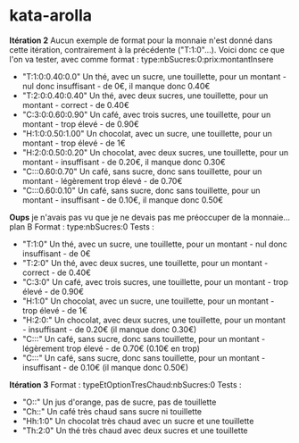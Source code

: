 # kata-arolla


**Itération 2**
Aucun exemple de format pour la monnaie n'est donné dans cette itération, contrairement à la précédente ("T:1:0"...).
Voici donc ce que l'on va tester, avec comme format :    type:nbSucres:0:prix:montantInsere
* "T:1:0:0.40:0.0"			Un thé, avec un sucre, une touillette, pour un montant - nul donc insuffisant - de 0€, il manque donc 0.40€
* "T:2:0:0.40:0.40"			Un thé, avec deux sucres, une touillette, pour un montant - correct - de 0.40€
* "C:3:0:0.60:0.90"		Un café, avec  trois sucres, une touillette, pour un montant - trop élevé - de 0.90€
* "H:1:0:0.50:1.00"		Un chocolat, avec un sucre, une touillette, pour un montant - trop élevé - de 1€
* "H:2:0:0.50:0.20"		Un chocolat, avec deux sucres, une touillette, pour un montant - insuffisant - de 0.20€, il manque donc 0.30€
* "C:::0.60:0.70"			Un café, sans sucre, donc sans touillette, pour un montant - légèrement trop élevé - de 0.70€
* "C:::0.60:0.10"			Un café, sans sucre, donc sans touillette, pour un montant - insuffisant - de 0.10€, il manque donc 0.50€

**Oups** je n'avais pas vu que je ne devais pas me préoccuper de la monnaie... plan B
Format :    type:nbSucres:0
Tests :
* "T:1:0"			Un thé, avec un sucre, une touillette, pour un montant - nul donc insuffisant - de 0€
* "T:2:0"			Un thé, avec deux sucres, une touillette, pour un montant - correct - de 0.40€
* "C:3:0"			Un café, avec  trois sucres, une touillette, pour un montant - trop élevé - de 0.90€
* "H:1:0"			Un chocolat, avec un sucre, une touillette, pour un montant - trop élevé - de 1€
* "H:2:0:"		Un chocolat, avec deux sucres, une touillette, pour un montant - insuffisant - de 0.20€ (il manque donc 0.30€)
* "C:::"			Un café, sans sucre, donc sans touillette, pour un montant - légèrement trop élevé - de 0.70€ (0.10€ en trop)
* "C:::"			Un café, sans sucre, donc sans touillette, pour un montant - insuffisant - de 0.10€ (il manque donc 0.50€)


**Itération 3**
Format :    typeEtOptionTresChaud:nbSucres:0
Tests :
* "O::"			Un jus d'orange, pas de sucre, pas de touillette
* "Ch::"		Un café très chaud sans sucre ni touillette
* "Hh:1:0"	Un chocolat très chaud avec un sucre et une touillette
* "Th:2:0"	Un thé très chaud avec deux sucres et une touillette